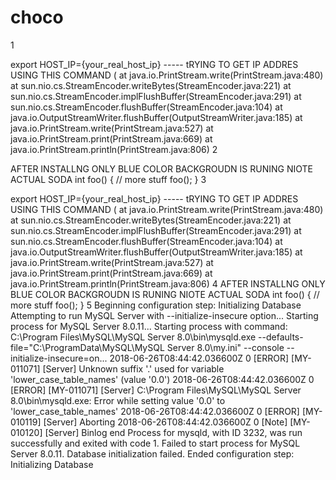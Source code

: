 # choco
1

export HOST_IP={your_real_host_ip} ----- tRYING TO GET IP ADDRES USING THIS COMMAND
( at java.io.PrintStream.write(PrintStream.java:480)
at sun.nio.cs.StreamEncoder.writeBytes(StreamEncoder.java:221)
at sun.nio.cs.StreamEncoder.implFlushBuffer(StreamEncoder.java:291)
at sun.nio.cs.StreamEncoder.flushBuffer(StreamEncoder.java:104)
at java.io.OutputStreamWriter.flushBuffer(OutputStreamWriter.java:185)
at java.io.PrintStream.write(PrintStream.java:527)
at java.io.PrintStream.print(PrintStream.java:669)
at java.io.PrintStream.println(PrintStream.java:806)
2 

AFTER INSTALLNG ONLY BLUE COLOR BACKGROUDN IS RUNING NIOTE ACTUAL SODA
int foo()
{
// more stuff
foo();
}
3

export HOST_IP={your_real_host_ip} ----- tRYING TO GET IP ADDRES USING THIS COMMAND
( at java.io.PrintStream.write(PrintStream.java:480)
at sun.nio.cs.StreamEncoder.writeBytes(StreamEncoder.java:221)
at sun.nio.cs.StreamEncoder.implFlushBuffer(StreamEncoder.java:291)
at sun.nio.cs.StreamEncoder.flushBuffer(StreamEncoder.java:104)
at java.io.OutputStreamWriter.flushBuffer(OutputStreamWriter.java:185)
at java.io.PrintStream.write(PrintStream.java:527)
at java.io.PrintStream.print(PrintStream.java:669)
at java.io.PrintStream.println(PrintStream.java:806)
4 
AFTER INSTALLNG ONLY BLUE COLOR BACKGROUDN IS RUNING NIOTE ACTUAL SODA
int foo()
{
// more stuff
foo();
}
5
Beginning configuration step: Initializing Database
Attempting to run MySQL Server with --initialize-insecure option...
Starting process for MySQL Server 8.0.11...
Starting process with command: C:\Program Files\MySQL\MySQL Server 8.0\bin\mysqld.exe --defaults-file="C:\ProgramData\MySQL\MySQL Server 8.0\my.ini" --console --initialize-insecure=on...
2018-06-26T08:44:42.036600Z 0 [ERROR] [MY-011071] [Server] Unknown suffix '.' used for variable 'lower_case_table_names' (value '0.0')
2018-06-26T08:44:42.036600Z 0 [ERROR] [MY-011071] [Server] C:\Program Files\MySQL\MySQL Server 8.0\bin\mysqld.exe: Error while setting value '0.0' to 'lower_case_table_names'
2018-06-26T08:44:42.036600Z 0 [ERROR] [MY-010119] [Server] Aborting
2018-06-26T08:44:42.036600Z 0 [Note] [MY-010120] [Server] Binlog end
Process for mysqld, with ID 3232, was run successfully and exited with code 1.
Failed to start process for MySQL Server 8.0.11.
Database initialization failed.
Ended configuration step: Initializing Database
